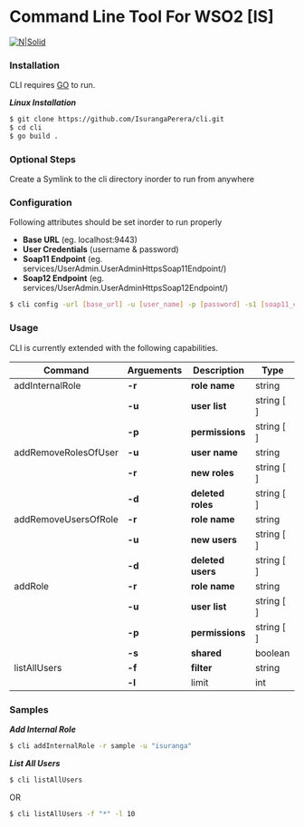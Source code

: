 # Command Line Tool For WSO2 [IS]

[![N|Solid](http://static.wixstatic.com/media/ae45cc_4fad18bcbc154f2da70a90cd93d74a4e.png_256)](https://nodesource.com/products/nsolid)
### Installation

CLI requires [GO](https://golang.org/) to run.

***Linux Installation***


```sh
$ git clone https://github.com/IsurangaPerera/cli.git
$ cd cli
$ go build .
```
### Optional Steps
Create a Symlink to the cli directory inorder to run from anywhere

### Configuration
Following attributes should be set inorder to run properly
* **Base URL** (eg. localhost:9443)
* **User Credentials** (username & password)
* **Soap11 Endpoint** (eg. services/UserAdmin.UserAdminHttpsSoap11Endpoint/)
* **Soap12 Endpoint** (eg. services/UserAdmin.UserAdminHttpsSoap12Endpoint/)
```sh
$ cli config -url [base_url] -u [user_name] -p [password] -s1 [soap11_endpoint] -s2 [soap12_endpoint]
```

### Usage

CLI is currently extended with the following capabilities.

| Command | Arguements | Description | Type |
| ------ | ------ | ------| ------ |
| addInternalRole | **-r** | **role name** | string |
| | **-u**| **user list** | string [ ] |
| | **-p** | **permissions** | string [ ] |
| addRemoveRolesOfUser | **-u** | **user name** | string |
| | **-r** | **new roles** | string [ ] |
| | **-d** | **deleted roles** | string [ ] |
| addRemoveUsersOfRole | **-r** | **role name** | string |
| | **-u** | **new users** | string [ ] |
| | **-d** | **deleted users** | string [ ] |
| addRole | **-r** | **role name** | string |
| | **-u** | **user list** | string [ ] |
| | **-p** | **permissions** | string [ ] |
| | **-s** | **shared** | boolean |
| listAllUsers | **-f** | **filter** | string |
| | **-l** | limit | int |


### Samples

***Add Internal Role***

```sh
$ cli addInternalRole -r sample -u "isuranga" 
```
***List All Users***

```sh
$ cli listAllUsers
```
 OR

```sh
$ cli listAllUsers -f "*" -l 10
```

